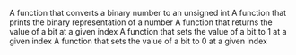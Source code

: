 A function that converts a binary number to an unsigned int
A function that prints the binary representation of a number
A function that returns the value of a bit at a given index
A function that sets the value of a bit to 1 at a given index
A function that sets the value of a bit to 0 at a given index

